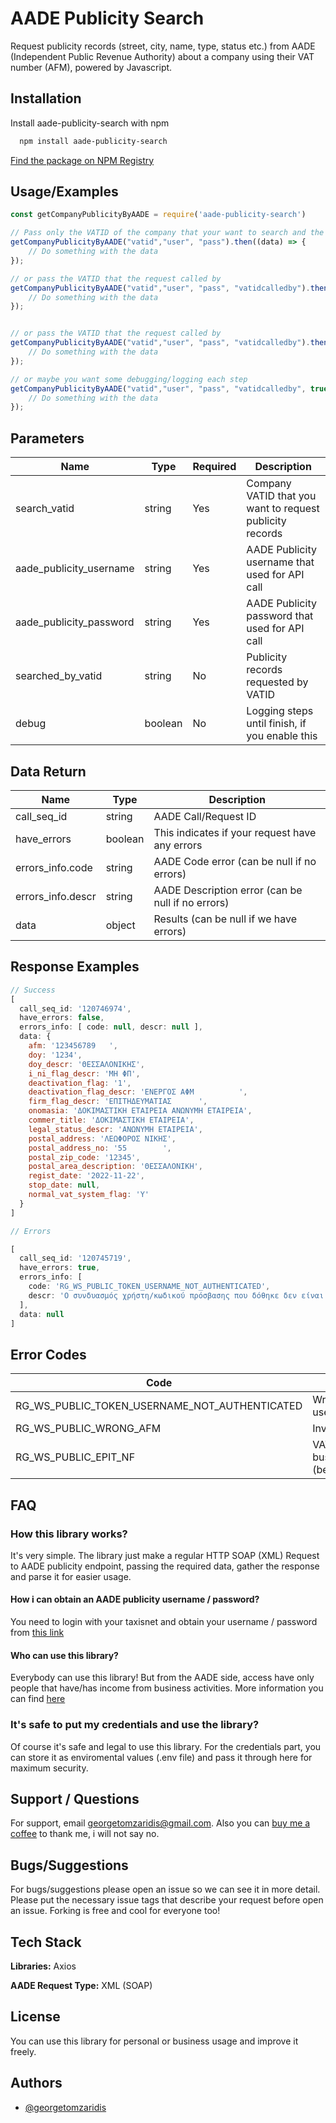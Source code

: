 
# AADE Publicity Search

Request publicity records (street, city, name, type, status etc.) from AADE (Independent Public Revenue Authority) about a company using their VAT number (AFM), powered by Javascript.





## Installation

Install aade-publicity-search with npm

```bash
  npm install aade-publicity-search
```

[Find the package on NPM Registry](https://www.npmjs.com/package/aade-publicity-search)
## Usage/Examples

```javascript
const getCompanyPublicityByAADE = require('aade-publicity-search')

// Pass only the VATID of the company that your want to search and the username/password for the authentication
getCompanyPublicityByAADE("vatid","user", "pass").then((data) => {
    // Do something with the data
});

// or pass the VATID that the request called by
getCompanyPublicityByAADE("vatid","user", "pass", "vatidcalledby").then((data) => {
    // Do something with the data
});


// or pass the VATID that the request called by
getCompanyPublicityByAADE("vatid","user", "pass", "vatidcalledby").then((data) => {
    // Do something with the data
});

// or maybe you want some debugging/logging each step
getCompanyPublicityByAADE("vatid","user", "pass", "vatidcalledby", true).then((data) => {
    // Do something with the data
});

```


## Parameters

| Name  | Type | Required | Description
| ------------- | ------------- | ------------- | ------------- |
| search_vatid  | string  | Yes  | Company VATID that you want to request publicity records  | 
| aade_publicity_username  | string  | Yes  | AADE Publicity username that used for API call  |
| aade_publicity_password  | string  | Yes  | AADE Publicity password that used for API call  |
| searched_by_vatid  | string  | No  | Publicity records requested by VATID  |
| debug  | boolean  | No  | Logging steps until finish, if you enable this  |

## Data Return

| Name  | Type |  Description |
| ------------- | ------------- | ------------- | 
| call_seq_id  | string  | AADE Call/Request ID  |  
| have_errors  | boolean  | This indicates if your request have any errors  | 
| errors_info.code  | string  | AADE Code error (can be null if no errors)  | 
| errors_info.descr  | string  | AADE Description error (can be null if no errors)  | 
| data  | object  | Results (can be null if we have errors)  | 


## Response Examples
```javascript
// Success
[
  call_seq_id: '120746974',
  have_errors: false,
  errors_info: [ code: null, descr: null ],
  data: {
    afm: '123456789   ',
    doy: '1234',
    doy_descr: 'ΘΕΣΣΑΛΟΝΙΚΗΣ',
    i_ni_flag_descr: 'ΜΗ ΦΠ',
    deactivation_flag: '1',
    deactivation_flag_descr: 'ΕΝΕΡΓΟΣ ΑΦΜ          ',
    firm_flag_descr: 'ΕΠΙΤΗΔΕΥΜΑΤΙΑΣ      ',
    onomasia: 'ΔΟΚΙΜΑΣΤΙΚΗ ΕΤΑΙΡΕΙΑ ΑΝΩΝΥΜΗ ΕΤΑΙΡΕΙΑ',
    commer_title: 'ΔΟΚΙΜΑΣΤΙΚΗ ΕΤΑΙΡΕΙΑ',
    legal_status_descr: 'ΑΝΩΝΥΜΗ ΕΤΑΙΡΕΙΑ',
    postal_address: 'ΛΕΩΦΟΡΟΣ ΝΙΚΗΣ',
    postal_address_no: '55        ',
    postal_zip_code: '12345',
    postal_area_description: 'ΘΕΣΣΑΛΟΝΙΚΗ',
    regist_date: '2022-11-22',
    stop_date: null,
    normal_vat_system_flag: 'Y'
  }
]

// Errors

[
  call_seq_id: '120745719',
  have_errors: true,
  errors_info: [
    code: 'RG_WS_PUBLIC_TOKEN_USERNAME_NOT_AUTHENTICATED',
    descr: 'Ο συνδυασμός χρήστη/κωδικού πρόσβασης που δόθηκε δεν είναι έγκυρος.'
  ],
  data: null
]
```


## Error Codes
| Code  | Description |
| ------------- | ------------- |
| RG_WS_PUBLIC_TOKEN_USERNAME_NOT_AUTHENTICATED | Wrong username/password |
| RG_WS_PUBLIC_WRONG_AFM | Invalid VATID |
| RG_WS_PUBLIC_EPIT_NF | VATID Searched, no business activity (before/now) |


## FAQ

### How this library works?

It's very simple. The library just make a regular HTTP SOAP (XML) Request to AADE publicity endpoint, passing the required data, gather the response and parse it for easier usage.

#### How i can obtain an AADE publicity username / password?

You need to login with your taxisnet and obtain your username / password from [this link](https://www1.aade.gr/sgsisapps/tokenservices/protected/displayConsole.htm)

#### Who can use this library?

Everybody can use this library! But from the AADE side, access have only people that have/has income from business activities. More information you can find [here](https://www.aade.gr/epiheiriseis/forologikes-ypiresies/mitroo/anazitisi-basikon-stoiheion-mitrooy-epiheiriseon) 

### It's safe to put my credentials and use the library?

Of course it's safe and legal to use this library. For the credentials part, you can store it as enviromental values (.env file) and pass it through here for maximum security.
## Support / Questions

For support, email georgetomzaridis@gmail.com.
Also you can [buy me a coffee](https://www.buymeacoffee.com/georgetomzP) to thank me, i will not say no.


## Bugs/Suggestions

For bugs/suggestions please open an issue so we can see it in more detail. Please put the necessary issue tags that describe your request before open an issue. Forking is free and cool for everyone too!





## Tech Stack

**Libraries:** Axios

**AADE Request Type:** XML (SOAP)


## License

You can use this library for personal or business usage and improve it freely.
## Authors

- [@georgetomzaridis](https://github.com/georgetomzaridis)

